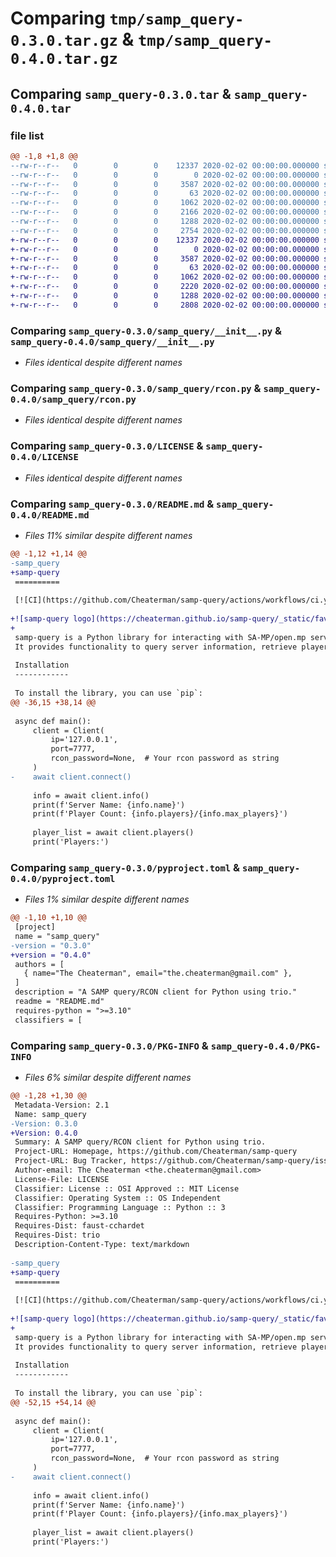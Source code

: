 # Comparing `tmp/samp_query-0.3.0.tar.gz` & `tmp/samp_query-0.4.0.tar.gz`

## Comparing `samp_query-0.3.0.tar` & `samp_query-0.4.0.tar`

### file list

```diff
@@ -1,8 +1,8 @@
--rw-r--r--   0        0        0    12337 2020-02-02 00:00:00.000000 samp_query-0.3.0/samp_query/__init__.py
--rw-r--r--   0        0        0        0 2020-02-02 00:00:00.000000 samp_query-0.3.0/samp_query/py.typed
--rw-r--r--   0        0        0     3587 2020-02-02 00:00:00.000000 samp_query-0.3.0/samp_query/rcon.py
--rw-r--r--   0        0        0       63 2020-02-02 00:00:00.000000 samp_query-0.3.0/.gitignore
--rw-r--r--   0        0        0     1062 2020-02-02 00:00:00.000000 samp_query-0.3.0/LICENSE
--rw-r--r--   0        0        0     2166 2020-02-02 00:00:00.000000 samp_query-0.3.0/README.md
--rw-r--r--   0        0        0     1288 2020-02-02 00:00:00.000000 samp_query-0.3.0/pyproject.toml
--rw-r--r--   0        0        0     2754 2020-02-02 00:00:00.000000 samp_query-0.3.0/PKG-INFO
+-rw-r--r--   0        0        0    12337 2020-02-02 00:00:00.000000 samp_query-0.4.0/samp_query/__init__.py
+-rw-r--r--   0        0        0        0 2020-02-02 00:00:00.000000 samp_query-0.4.0/samp_query/py.typed
+-rw-r--r--   0        0        0     3587 2020-02-02 00:00:00.000000 samp_query-0.4.0/samp_query/rcon.py
+-rw-r--r--   0        0        0       63 2020-02-02 00:00:00.000000 samp_query-0.4.0/.gitignore
+-rw-r--r--   0        0        0     1062 2020-02-02 00:00:00.000000 samp_query-0.4.0/LICENSE
+-rw-r--r--   0        0        0     2220 2020-02-02 00:00:00.000000 samp_query-0.4.0/README.md
+-rw-r--r--   0        0        0     1288 2020-02-02 00:00:00.000000 samp_query-0.4.0/pyproject.toml
+-rw-r--r--   0        0        0     2808 2020-02-02 00:00:00.000000 samp_query-0.4.0/PKG-INFO
```

### Comparing `samp_query-0.3.0/samp_query/__init__.py` & `samp_query-0.4.0/samp_query/__init__.py`

 * *Files identical despite different names*

### Comparing `samp_query-0.3.0/samp_query/rcon.py` & `samp_query-0.4.0/samp_query/rcon.py`

 * *Files identical despite different names*

### Comparing `samp_query-0.3.0/LICENSE` & `samp_query-0.4.0/LICENSE`

 * *Files identical despite different names*

### Comparing `samp_query-0.3.0/README.md` & `samp_query-0.4.0/README.md`

 * *Files 11% similar despite different names*

```diff
@@ -1,12 +1,14 @@
-samp_query
+samp-query
 ==========
 
 [![CI](https://github.com/Cheaterman/samp-query/actions/workflows/ci.yml/badge.svg)](https://github.com/Cheaterman/samp-query/actions/workflows/ci.yml)
 
+![samp-query logo](https://cheaterman.github.io/samp-query/_static/favicon.ico)
+
 samp-query is a Python library for interacting with SA-MP/open.mp servers using the query protocol.
 It provides functionality to query server information, retrieve player list, show rules, and execute remote console (RCON) commands.
 
 Installation
 ------------
 
 To install the library, you can use `pip`:
@@ -36,15 +38,14 @@
 
 async def main():
     client = Client(
         ip='127.0.0.1',
         port=7777,
         rcon_password=None,  # Your rcon password as string
     )
-    await client.connect()
 
     info = await client.info()
     print(f'Server Name: {info.name}')
     print(f'Player Count: {info.players}/{info.max_players}')
 
     player_list = await client.players()
     print('Players:')
```

### Comparing `samp_query-0.3.0/pyproject.toml` & `samp_query-0.4.0/pyproject.toml`

 * *Files 1% similar despite different names*

```diff
@@ -1,10 +1,10 @@
 [project]
 name = "samp_query"
-version = "0.3.0"
+version = "0.4.0"
 authors = [
   { name="The Cheaterman", email="the.cheaterman@gmail.com" },
 ]
 description = "A SAMP query/RCON client for Python using trio."
 readme = "README.md"
 requires-python = ">=3.10"
 classifiers = [
```

### Comparing `samp_query-0.3.0/PKG-INFO` & `samp_query-0.4.0/PKG-INFO`

 * *Files 6% similar despite different names*

```diff
@@ -1,28 +1,30 @@
 Metadata-Version: 2.1
 Name: samp_query
-Version: 0.3.0
+Version: 0.4.0
 Summary: A SAMP query/RCON client for Python using trio.
 Project-URL: Homepage, https://github.com/Cheaterman/samp-query
 Project-URL: Bug Tracker, https://github.com/Cheaterman/samp-query/issues
 Author-email: The Cheaterman <the.cheaterman@gmail.com>
 License-File: LICENSE
 Classifier: License :: OSI Approved :: MIT License
 Classifier: Operating System :: OS Independent
 Classifier: Programming Language :: Python :: 3
 Requires-Python: >=3.10
 Requires-Dist: faust-cchardet
 Requires-Dist: trio
 Description-Content-Type: text/markdown
 
-samp_query
+samp-query
 ==========
 
 [![CI](https://github.com/Cheaterman/samp-query/actions/workflows/ci.yml/badge.svg)](https://github.com/Cheaterman/samp-query/actions/workflows/ci.yml)
 
+![samp-query logo](https://cheaterman.github.io/samp-query/_static/favicon.ico)
+
 samp-query is a Python library for interacting with SA-MP/open.mp servers using the query protocol.
 It provides functionality to query server information, retrieve player list, show rules, and execute remote console (RCON) commands.
 
 Installation
 ------------
 
 To install the library, you can use `pip`:
@@ -52,15 +54,14 @@
 
 async def main():
     client = Client(
         ip='127.0.0.1',
         port=7777,
         rcon_password=None,  # Your rcon password as string
     )
-    await client.connect()
 
     info = await client.info()
     print(f'Server Name: {info.name}')
     print(f'Player Count: {info.players}/{info.max_players}')
 
     player_list = await client.players()
     print('Players:')
```


